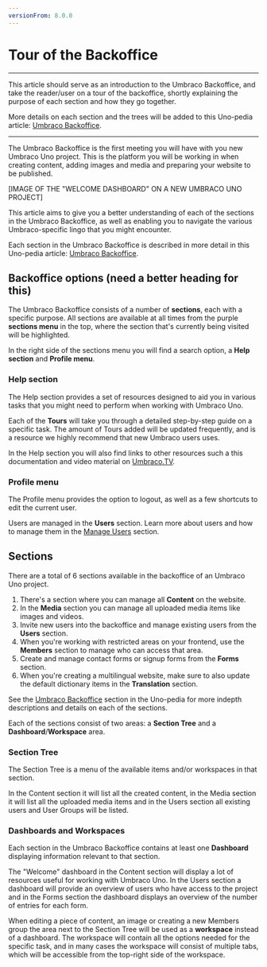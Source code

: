 ```yaml
---
versionFrom: 8.0.0
---
```


# Tour of the Backoffice

-----

This article should serve as an introduction to the Umbraco Backoffice, and take the reader/user on a tour of the backoffice, shortly explaining the purpose of each section and how they go together.

More details on each section and the trees will be added to this Uno-pedia article: [Umbraco Backoffice](../../Uno-pedia/Umbraco-Backoffice).

-----

The Umbraco Backoffice is the first meeting you will have with you new Umbraco Uno project. This is the platform you will be working in when creating content, adding images and media and preparing your website to be published.

[IMAGE OF THE "WELCOME DASHBOARD" ON A NEW UMBRACO UNO PROJECT]

This article aims to give you a better understanding of each of the sections in the Umbraco Backoffice, as well as enabling you to navigate the various Umbraco-specific lingo that you might encounter.

Each section in the Umbraco Backoffice is described in more detail in this Uno-pedia article: [Umbraco Backoffice](../../Uno-pedia/Umbraco-Backoffice).

## Backoffice options (need a better heading for this)

The Umbraco Backoffice consists of a number of **sections**, each with a specific purpose. All sections are available at all times from the purple **sections menu** in the top, where the section that's currently being visited will be highlighted.

In the right side of the sections menu you will find a search option, a **Help section** and **Profile menu**.

### Help section

The Help section provides a set of resources designed to aid you in various tasks that you might need to perform when working with Umbraco Uno.

Each of the **Tours** will take you through a detailed step-by-step guide on a specific task. The amount of Tours added will be updated frequently, and is a resource we highly recommend that new Umbraco users uses.

In the Help section you will also find links to other resources such a this documentation and video material on [Umbraco.TV](https://umbraco.tv).

### Profile menu

The Profile menu provides the option to logout, as well as a few shortcuts to edit the current user.

Users are managed in the **Users** section. Learn more about users and how to manage them in the [Manage Users](../../Manage-users) section.

## Sections

There are a total of 6 sections available in the backoffice of an Umbraco Uno project.

1. There's a section where you can manage all **Content** on the website.
2. In the **Media** section you can manage all uploaded media items like images and videos.
3. Invite new users into the backoffice and manage existing users from the **Users** section.
4. When you're working with restricted areas on your frontend, use the **Members** section to manage who can access that area.
5. Create and manage contact forms or signup forms from the **Forms** section.
6. When you're creating a multilingual website, make sure to also update the default dictionary items in the **Translation** section.

See the [Umbraco Backoffice](../../Uno-pedia/Umbraco-Backoffice) section in the Uno-pedia for more indepth descriptions and details on each of the sections.

Each of the sections consist of two areas: a **Section Tree** and a **Dashboard**/**Workspace** area.

### Section Tree

The Section Tree is a menu of the available items and/or workspaces in that section.

In the Content section it will list all the created content, in the Media section it will list all the uploaded media items and in the Users section all existing users and User Groups will be listed.

### Dashboards and Workspaces

Each section in the Umbraco Backoffice contains at least one **Dashboard** displaying information relevant to that section.

The "Welcome" dashboard in the Content section will display a lot of resources useful for working with Umbraco Uno. In the Users section a dashboard will provide an overview of users who have access to the project and in the Forms section the dashboard displays an overview of the number of entries for each form.

When editing a piece of content, an image or creating a new Members group the area next to the Section Tree will be used as a **workspace** instead of a dashboard. The workspace will contain all the options needed for the specific task, and in many cases the workspace will consist of multiple tabs, which will be accessible from the top-right side of the workspace.
